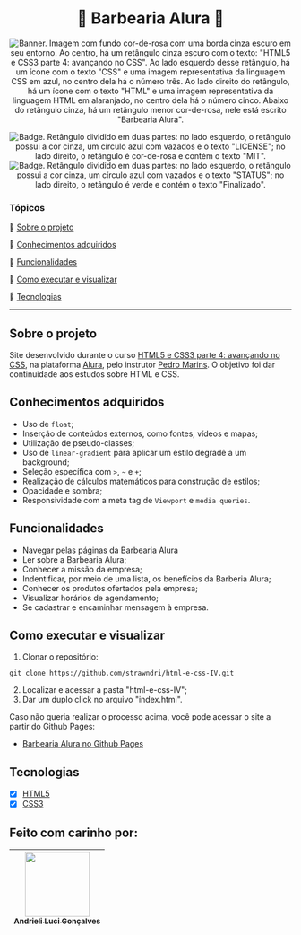 <h1 align="center">💈 Barbearia Alura 💈</h1>

<p align="center">
  <img src="https://i.imgur.com/GyqL8IJ.png" alt='Banner. Imagem com fundo cor-de-rosa com uma borda cinza escuro em seu entorno. Ao centro, há um retângulo cinza escuro com o texto: "HTML5 e CSS3 parte 4: avançando no CSS". Ao lado esquerdo desse retângulo, há um ícone com o texto "CSS" e uma imagem representativa da linguagem CSS em azul, no centro dela há o número três. Ao lado direito do retângulo, há um ícone com o texto "HTML" e uma imagem representativa da linguagem HTML em alaranjado, no centro dela há o número cinco. Abaixo do retângulo cinza, há um retângulo menor cor-de-rosa, nele está escrito "Barbearia Alura".' />
</p>

<p align="center">
    <img src='https://img.shields.io/badge/License-MIT-f2a2b7?style=for-the-badge&logo=appveyor' alt='Badge. Retângulo dividido em duas partes: no lado esquerdo, o retângulo possui a cor cinza, um círculo azul com vazados e o texto "LICENSE"; no lado direito, o retângulo é cor-de-rosa e contém o texto "MIT".'>
    <img src='https://img.shields.io/badge/Status-Finalizado-abf285?style=for-the-badge&logo=appveyor' alt='Badge. Retângulo dividido em duas partes: no lado esquerdo, o retângulo possui a cor cinza, um círculo azul com vazados e o texto "STATUS"; no lado direito, o retângulo é verde e contém o texto "Finalizado".'>
</p>

### Tópicos 

:small_blue_diamond: [Sobre o projeto](#sobre-o-projeto)

:small_blue_diamond: [Conhecimentos adquiridos](#conhecimentos-adquiridos)

:small_blue_diamond: [Funcionalidades](#funcionalidades)

:small_blue_diamond: [Como executar e visualizar](#como-executar-e-visualizar)

:small_blue_diamond: [Tecnologias](#tecnologias)

---
## Sobre o projeto 
Site desenvolvido durante o curso [HTML5 e CSS3 parte 4: avançando no CSS](https://cursos.alura.com.br/course/html5-css3-avancando-css), na plataforma [Alura](https://www.alura.com.br/), pelo instrutor [Pedro Marins](https://www.linkedin.com/in/pedromarins/). O objetivo foi dar continuidade aos estudos sobre HTML e CSS.

## Conhecimentos adquiridos
- Uso de `float`;
- Inserção de conteúdos externos, como fontes, vídeos e mapas;
- Utilização de pseudo-classes;
- Uso de `linear-gradient` para aplicar um estilo degradê a um background;
- Seleção específica com `>`, `~` e `+`;
- Realização de cálculos matemáticos para construção de estilos;
- Opacidade e sombra;
- Responsividade com a meta tag de `Viewport` e `media queries`.

## Funcionalidades
- Navegar pelas páginas da Barbearia Alura
- Ler sobre a Barbearia Alura;
- Conhecer a missão da empresa;
- Indentificar, por meio de uma lista, os benefícios da Barberia Alura;
- Conhecer os produtos ofertados pela empresa;
- Visualizar horários de agendamento;
- Se cadastrar e encaminhar mensagem à empresa.

## Como executar e visualizar

1. Clonar o repositório:
```
git clone https://github.com/strawndri/html-e-css-IV.git
```

2. Localizar e acessar a pasta "html-e-css-IV";
3. Dar um duplo click no arquivo "index.html".

Caso não queria realizar o processo acima, você pode acessar o site a partir do Github Pages:
- [Barbearia Alura no Github Pages](https://strawndri.github.io/html-e-css-IV/)

## Tecnologias
- [x] [HTML5](https://www.w3schools.com/html/default.asp)
- [x] [CSS3](https://www.w3schools.com/css/default.asp)

## Feito com carinho por:

| [<img src="https://avatars.githubusercontent.com/u/62841828?v=4" width=115><br><sub>Andrieli Luci Gonçalves</sub>](https://github.com/strawndri) |
| :---: |
